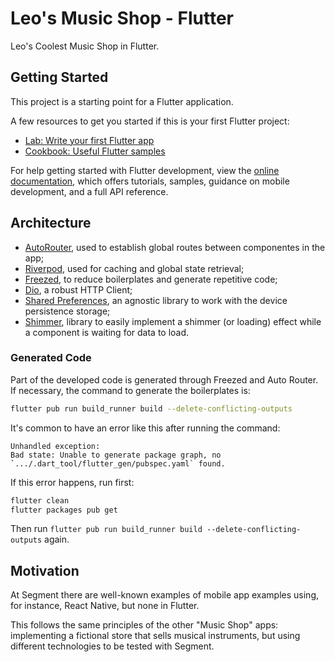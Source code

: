 # Leo's Music Shop - Flutter

Leo's Coolest Music Shop in Flutter.

## Getting Started

This project is a starting point for a Flutter application.

A few resources to get you started if this is your first Flutter project:

- [Lab: Write your first Flutter app](https://docs.flutter.dev/get-started/codelab)
- [Cookbook: Useful Flutter samples](https://docs.flutter.dev/cookbook)

For help getting started with Flutter development, view the
[online documentation](https://docs.flutter.dev/), which offers tutorials,
samples, guidance on mobile development, and a full API reference.

## Architecture

- [AutoRouter](https://github.com/Milad-Akarie/auto_route_library), used to establish global routes between componentes in the app;
- [Riverpod](https://riverpod.dev/), used for caching and global state retrieval;
- [Freezed](https://github.com/rrousselGit/freezed), to reduce boilerplates and generate repetitive code;
- [Dio](https://github.com/flutterchina/dio), a robust HTTP Client;
- [Shared Preferences](https://github.com/flutter/plugins/tree/main/packages/shared_preferences/shared_preferences), an agnostic library to work with the device persistence storage;
- [Shimmer](https://github.com/hnvn/flutter_shimmer), library to easily implement a shimmer (or loading) effect while a component is waiting for data to load.

### Generated Code

Part of the developed code is generated through Freezed and Auto Router. If necessary, the command to generate the boilerplates is:

```sh
flutter pub run build_runner build --delete-conflicting-outputs
```

It's common to have an error like this after running the command:

```
Unhandled exception:
Bad state: Unable to generate package graph, no `.../.dart_tool/flutter_gen/pubspec.yaml` found.
```

If this error happens, run first:

```sh
flutter clean
flutter packages pub get
```

Then run `flutter pub run build_runner build --delete-conflicting-outputs` again.

## Motivation

At Segment there are well-known examples of mobile app examples using, for instance, React Native, but none in Flutter. 

This follows the same principles of the other "Music Shop" apps: implementing a fictional store that sells musical instruments, but using different technologies to be tested with Segment. 
